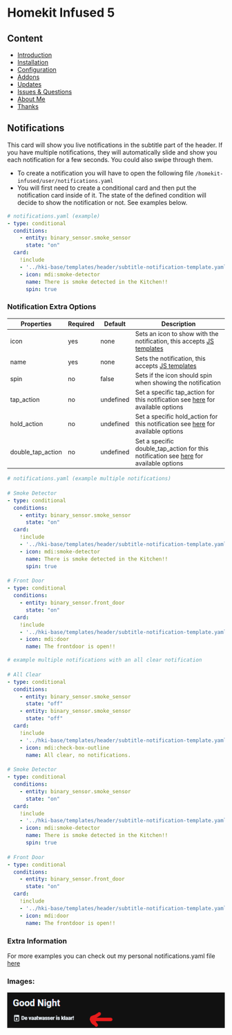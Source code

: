 # Homekit Infused 5

## Content
- [Introduction](../index.md)
- [Installation](../installation.md)
- [Configuration](../configuration.md)
- [Addons](../addons.md)
- [Updates](../updates.md)
- [Issues & Questions](../issues.md)
- [About Me](../about.md)
- [Thanks](../thanks.md)

## Notifications

This card will show you live notifications in the subtitle part of the header. If you have multiple notifications, they will automatically slide and show you each notification for a few seconds. You could also swipe through them.

- To create a notification you will have to open the following file `/homekit-infused/user/notifications.yaml`
- You will first need to create a conditional card and then put the notification card inside of it. The state of the defined condition will decide to show the notification or not. See examples below.

```yaml
# notifications.yaml (example)
- type: conditional
  conditions:
    - entity: binary_sensor.smoke_sensor
      state: "on"
  card:
    !include
    - '../hki-base/templates/header/subtitle-notification-template.yaml'
    - icon: mdi:smoke-detector
      name: There is smoke detected in the Kitchen!!
      spin: true
```

### Notification Extra Options

| Properties | Required | Default | Description |
|----------------------------------|-------------|----------------------------------|----------------------------------------------------------------------------------------------------------------------------------------------------------------------|
| icon | yes | none | Sets an icon to show with the notification, this accepts [JS templates](https://github.com/custom-cards/button-card#javascript-templates) |
| name | yes | none | Sets the notification, this accepts [JS templates](https://github.com/custom-cards/button-card#javascript-templates) |
| spin | no | false | Sets if the icon should spin when showing the notification |
| tap_action | no | undefined | Set a specific tap_action for this notification see [here](https://github.com/custom-cards/button-card#Action) for available options |
| hold_action | no | undefined | Set a specific hold_action for this notification see [here](https://github.com/custom-cards/button-card#Action) for available options |
| double_tap_action | no | undefined | Set a specific double_tap_action for this notification see [here](https://github.com/custom-cards/button-card#Action) for available options |

```yaml
# notifications.yaml (example multiple notifications)

# Smoke Detector
- type: conditional
  conditions:
    - entity: binary_sensor.smoke_sensor
      state: "on"
  card:
    !include
    - '../hki-base/templates/header/subtitle-notification-template.yaml'
    - icon: mdi:smoke-detector
      name: There is smoke detected in the Kitchen!!
      spin: true

# Front Door
- type: conditional
  conditions:
    - entity: binary_sensor.front_door
      state: "on"
  card:
    !include
    - '../hki-base/templates/header/subtitle-notification-template.yaml'
    - icon: mdi:door
      name: The frontdoor is open!!
```

```yaml
# example multiple notifications with an all clear notification

# All Clear
- type: conditional
  conditions:
    - entity: binary_sensor.smoke_sensor
      state: "off"
    - entity: binary_sensor.smoke_sensor
      state: "off"
  card:
    !include
    - '../hki-base/templates/header/subtitle-notification-template.yaml'
    - icon: mdi:check-box-outline
      name: All clear, no notifications.
      
# Smoke Detector
- type: conditional
  conditions:
    - entity: binary_sensor.smoke_sensor
      state: "on"
  card:
    !include
    - '../hki-base/templates/header/subtitle-notification-template.yaml'
    - icon: mdi:smoke-detector
      name: There is smoke detected in the Kitchen!!
      spin: true

# Front Door
- type: conditional
  conditions:
    - entity: binary_sensor.front_door
      state: "on"
  card:
    !include
    - '../hki-base/templates/header/subtitle-notification-template.yaml'
    - icon: mdi:door
      name: The frontdoor is open!!
```

### Extra Information
For more examples you can check out my personal notifications.yaml file [here](https://github.com/jimz011/homekit-infused/blob/5.x.x-personal/hki-user/notifications.yaml)

### Images:

![Homekit Infused](../images/hki-notifications.png)
